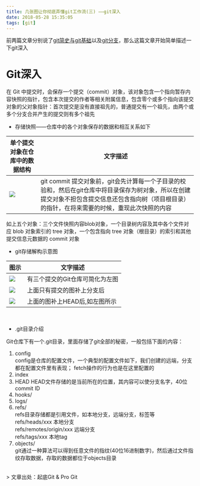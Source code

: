 ```yaml
---
title: 几张图让你彻底弄懂git工作流(三) ——git深入
date: 2018-05-28 15:35:05
tags: [git]
---
```

前两篇文章分别说了[git简史与git基础](https://xiaodian-li.github.io/2018/05/18/%E5%87%A0%E5%BC%A0%E5%9B%BE%E8%AE%A9%E4%BD%A0%E5%BD%BB%E5%BA%95%E5%BC%84%E6%87%82git%E5%B7%A5%E4%BD%9C%E6%B5%81-%E4%B8%80-%E2%80%94%E2%80%94git%E7%AE%80%E5%8F%B2%E4%B8%8Egit%E5%9F%BA%E7%A1%80.md/)以及[git分支](https://xiaodian-li.github.io/2018/05/28/%E5%87%A0%E5%BC%A0%E5%9B%BE%E8%AE%A9%E4%BD%A0%E5%BD%BB%E5%BA%95%E5%BC%84%E6%87%82git%E5%B7%A5%E4%BD%9C%E6%B5%81-%E4%BA%8C-%E2%80%94%E2%80%94git%E5%88%86%E6%94%AF/)，那么这篇文章开始简单描述一下git深入
# Git深入
在 Git 中提交时，会保存一个提交（commit）对象，该对象包含一个指向暂存内容快照的指针，包含本次提交的作者等相关附属信息，包含零个或多个指向该提交对象的父对象指针：首次提交是没有直接祖先的，普通提交有一个祖先，由两个或多个分支合并产生的提交则有多个祖先  <!--more-->
<br>

* 存储快照——仓库中的各个对象保存的数据和相互关系如下

单个提交对象在仓库中的数据结构 | 文字描述
---|---
![](http://images.daojia.com/assets/other/images/gitimg/git22.png) | git commit 提交对象前，git会先计算每一个子目录的校验和，然后在git仓库中将目录保存为树对象，所以在创建提交对象不担包含提交信息还包含指向树（项目根目录）的指针，在将来需要的时候，重现此次快照的内容
如上五个对象：三个文件快照内容blob对象，一个目录树内容及其中各个文件对应 blob 对象索引的 tree 对象，一个包含指向 tree 对象（根目录）的索引和其他提交信息元数据的 commit 对象
<br>

* git存储解构示意图


图示 | 文字描述
---|---
![](http://images.daojia.com/assets/other/images/gitimg/git231.png)  | 有三个提交的Git仓库可简化为左图
![](http://images.daojia.com/assets/other/images/gitimg/git232.png) | 上面只有提交的图补上分支后
![](http://images.daojia.com/assets/other/images/gitimg/git23.png) | 上面的图补上HEAD后,如左图所示
<br>

* .git目录介绍

Git仓库下有一个.git目录，里面存储了git全部的秘密，一般包括下面的内容：  
1. config  
 config是仓库的配置文件，一个典型的配置文件如下，我们创建的远端，分支都在配置文件里有表现； fetch操作的行为也是在这里配置的
1. index
1. HEAD
HEAD文件存储的是当前所在的位置，其内容可以使分支名字，40位commit ID
1. hooks/
1. logs/
1. refs/  
 refs目录存储都是引用文件，如本地分支，远端分支，标签等  
refs/heads/xxx 本地分支  
refs/remotes/origin/xxx 远端分支  
refs/tags/xxx 本地tag  
1. objects/  
git通过一种算法可以得到任意文件的指纹(40位16进制数字)，然后通过文件指纹存取数据，存取的数据都位于objects目录
<br>
> 文章出处：起底Git & Pro Git